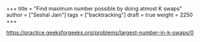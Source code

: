 +++
title = "Find maximum number possible by doing atmost K swaps"
author = ["Seshal Jain"]
tags = ["backtracking"]
draft = true
weight = 2250
+++

<https://practice.geeksforgeeks.org/problems/largest-number-in-k-swaps/0>
